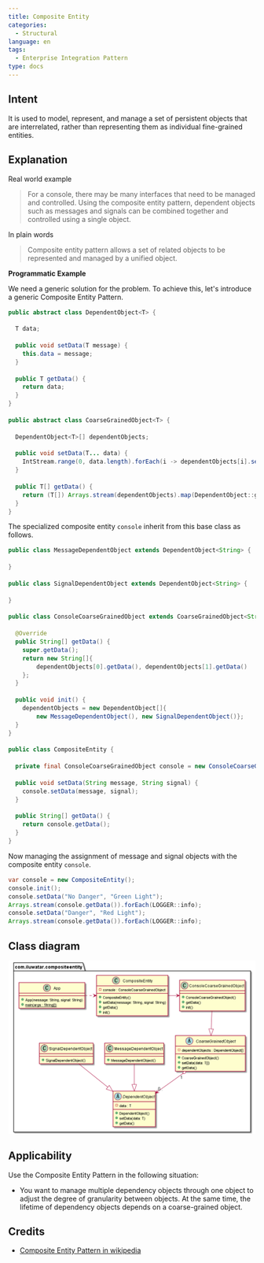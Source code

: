 ```yaml
---
title: Composite Entity
categories:
  - Structural
language: en
tags:
  - Enterprise Integration Pattern
type: docs
---
```


## Intent

It is used to model, represent, and manage a set of persistent objects that are interrelated, rather than representing them as individual fine-grained entities. 

## Explanation

Real world example

> For a console, there may be many interfaces that need to be managed and controlled. Using the composite entity pattern, dependent objects such as messages and signals can be combined together and controlled using a single object.

In plain words

> Composite entity pattern allows a set of related objects to be represented and managed by a unified object.

**Programmatic Example**

We need a generic solution for the problem. To achieve this, let's introduce a generic 
Composite Entity Pattern.

```java
public abstract class DependentObject<T> {

  T data;

  public void setData(T message) {
    this.data = message;
  }

  public T getData() {
    return data;
  }
}

public abstract class CoarseGrainedObject<T> {

  DependentObject<T>[] dependentObjects;

  public void setData(T... data) {
    IntStream.range(0, data.length).forEach(i -> dependentObjects[i].setData(data[i]));
  }

  public T[] getData() {
    return (T[]) Arrays.stream(dependentObjects).map(DependentObject::getData).toArray();
  }
}

```

The specialized composite entity `console` inherit from this base class as follows.

```java
public class MessageDependentObject extends DependentObject<String> {

}

public class SignalDependentObject extends DependentObject<String> {

}

public class ConsoleCoarseGrainedObject extends CoarseGrainedObject<String> {

  @Override
  public String[] getData() {
    super.getData();
    return new String[]{
        dependentObjects[0].getData(), dependentObjects[1].getData()
    };
  }

  public void init() {
    dependentObjects = new DependentObject[]{
        new MessageDependentObject(), new SignalDependentObject()};
  }
}

public class CompositeEntity {

  private final ConsoleCoarseGrainedObject console = new ConsoleCoarseGrainedObject();

  public void setData(String message, String signal) {
    console.setData(message, signal);
  }

  public String[] getData() {
    return console.getData();
  }
}
```

Now managing the assignment of message and signal objects with the composite entity `console`.

```java
var console = new CompositeEntity();
console.init();
console.setData("No Danger", "Green Light");
Arrays.stream(console.getData()).forEach(LOGGER::info);
console.setData("Danger", "Red Light");
Arrays.stream(console.getData()).forEach(LOGGER::info);
```

## Class diagram

![alt text](etc/composite_entity.urm.png "Composite Entity Pattern")

## Applicability

Use the Composite Entity Pattern in the following situation:

* You want to manage multiple dependency objects through one object to adjust the degree of granularity between objects. At the same time, the lifetime of dependency objects depends on a coarse-grained object.
## Credits

* [Composite Entity Pattern in wikipedia](https://en.wikipedia.org/wiki/Composite_entity_pattern)
